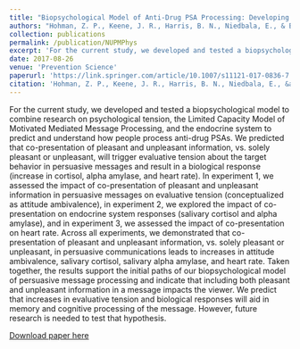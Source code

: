 ```yaml
---
title: "Biopsychological Model of Anti-Drug PSA Processing: Developing Effective Persuasive Messages. "
authors: "Hohman, Z. P., Keene, J. R., Harris, B. N., Niedbala, E., & Berke, C. K."
collection: publications
permalink: /publication/NUPMPhys
excerpt: 'For the current study, we developed and tested a biopsychological model to combine research on psychological tension, the Limited Capacity Model of Motivated Mediated Message Processing, and the endocrine system to predict and understand how people process anti-drug PSAs. We predicted that co-presentation of pleasant and unpleasant information, vs. solely pleasant or unpleasant, will trigger evaluative tension about the target behavior in persuasive messages and result in a biological response (increase in cortisol, alpha amylase, and heart rate). In experiment 1, we assessed the impact of co-presentation of pleasant and unpleasant information in persuasive messages on evaluative tension (conceptualized as attitude ambivalence), in experiment 2, we explored the impact of co-presentation on endocrine system responses (salivary cortisol and alpha amylase), and in experiment 3, we assessed the impact of co-presentation on heart rate. Across all experiments, we demonstrated that co-presentation of pleasant and unpleasant information, vs. solely pleasant or unpleasant, in persuasive communications leads to increases in attitude ambivalence, salivary cortisol, salivary alpha amylase, and heart rate. Taken together, the results support the initial paths of our biopsychological model of persuasive message processing and indicate that including both pleasant and unpleasant information in a message impacts the viewer. We predict that increases in evaluative tension and biological responses will aid in memory and cognitive processing of the message. However, future research is needed to test that hypothesis.'
date: 2017-08-26
venue: 'Prevention Science'
paperurl: 'https://link.springer.com/article/10.1007/s11121-017-0836-7'
citation: 'Hohman, Z. P., Keene, J. R., Harris, B. N., Niedbala, E., &amp; Berke, C. K. (2017). A Biopsychological Model of Anti-Drug PSA Processing: Developing Effective Persuasive Messages. Prevention Science, DOI:10.1007/s11121-017-0836-7'
---
```

For the current study, we developed and tested a biopsychological model to combine research on psychological tension, the Limited Capacity Model of Motivated Mediated Message Processing, and the endocrine system to predict and understand how people process anti-drug PSAs. We predicted that co-presentation of pleasant and unpleasant information, vs. solely pleasant or unpleasant, will trigger evaluative tension about the target behavior in persuasive messages and result in a biological response (increase in cortisol, alpha amylase, and heart rate). In experiment 1, we assessed the impact of co-presentation of pleasant and unpleasant information in persuasive messages on evaluative tension (conceptualized as attitude ambivalence), in experiment 2, we explored the impact of co-presentation on endocrine system responses (salivary cortisol and alpha amylase), and in experiment 3, we assessed the impact of co-presentation on heart rate. Across all experiments, we demonstrated that co-presentation of pleasant and unpleasant information, vs. solely pleasant or unpleasant, in persuasive communications leads to increases in attitude ambivalence, salivary cortisol, salivary alpha amylase, and heart rate. Taken together, the results support the initial paths of our biopsychological model of persuasive message processing and indicate that including both pleasant and unpleasant information in a message impacts the viewer. We predict that increases in evaluative tension and biological responses will aid in memory and cognitive processing of the message. However, future research is needed to test that hypothesis.

[Download paper here](https://link.springer.com/article/10.1007/s11121-017-0836-7)
